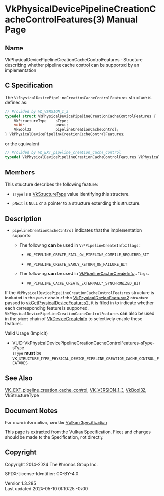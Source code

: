 # VkPhysicalDevicePipelineCreationCacheControlFeatures(3) Manual Page

## Name

VkPhysicalDevicePipelineCreationCacheControlFeatures - Structure
describing whether pipeline cache control can be supported by an
implementation



## <a href="#_c_specification" class="anchor"></a>C Specification

The `VkPhysicalDevicePipelineCreationCacheControlFeatures` structure is
defined as:

``` c
// Provided by VK_VERSION_1_3
typedef struct VkPhysicalDevicePipelineCreationCacheControlFeatures {
    VkStructureType    sType;
    void*              pNext;
    VkBool32           pipelineCreationCacheControl;
} VkPhysicalDevicePipelineCreationCacheControlFeatures;
```

or the equivalent

``` c
// Provided by VK_EXT_pipeline_creation_cache_control
typedef VkPhysicalDevicePipelineCreationCacheControlFeatures VkPhysicalDevicePipelineCreationCacheControlFeaturesEXT;
```

## <a href="#_members" class="anchor"></a>Members

This structure describes the following feature:

- `sType` is a [VkStructureType](https://registry.khronos.org/vulkan/specs/1.3-extensions/man/html/VkStructureType.html) value identifying
  this structure.

- `pNext` is `NULL` or a pointer to a structure extending this
  structure.

## <a href="#_description" class="anchor"></a>Description

- <span id="extension-features-pipelineCreationCacheControl"></span>
  `pipelineCreationCacheControl` indicates that the implementation
  supports:

  - The following **can** be used in `Vk*PipelineCreateInfo`::`flags`:

    - `VK_PIPELINE_CREATE_FAIL_ON_PIPELINE_COMPILE_REQUIRED_BIT`

    - `VK_PIPELINE_CREATE_EARLY_RETURN_ON_FAILURE_BIT`

  - The following **can** be used in
    [VkPipelineCacheCreateInfo](https://registry.khronos.org/vulkan/specs/1.3-extensions/man/html/VkPipelineCacheCreateInfo.html)::`flags`:

    - `VK_PIPELINE_CACHE_CREATE_EXTERNALLY_SYNCHRONIZED_BIT`

If the `VkPhysicalDevicePipelineCreationCacheControlFeatures` structure
is included in the `pNext` chain of the
[VkPhysicalDeviceFeatures2](https://registry.khronos.org/vulkan/specs/1.3-extensions/man/html/VkPhysicalDeviceFeatures2.html) structure
passed to
[vkGetPhysicalDeviceFeatures2](https://registry.khronos.org/vulkan/specs/1.3-extensions/man/html/vkGetPhysicalDeviceFeatures2.html), it is
filled in to indicate whether each corresponding feature is supported.
`VkPhysicalDevicePipelineCreationCacheControlFeatures` **can** also be
used in the `pNext` chain of
[VkDeviceCreateInfo](https://registry.khronos.org/vulkan/specs/1.3-extensions/man/html/VkDeviceCreateInfo.html) to selectively enable
these features.

Valid Usage (Implicit)

- <a
  href="#VUID-VkPhysicalDevicePipelineCreationCacheControlFeatures-sType-sType"
  id="VUID-VkPhysicalDevicePipelineCreationCacheControlFeatures-sType-sType"></a>
  VUID-VkPhysicalDevicePipelineCreationCacheControlFeatures-sType-sType  
  `sType` **must** be
  `VK_STRUCTURE_TYPE_PHYSICAL_DEVICE_PIPELINE_CREATION_CACHE_CONTROL_FEATURES`

## <a href="#_see_also" class="anchor"></a>See Also

[VK_EXT_pipeline_creation_cache_control](https://registry.khronos.org/vulkan/specs/1.3-extensions/man/html/VK_EXT_pipeline_creation_cache_control.html),
[VK_VERSION_1_3](https://registry.khronos.org/vulkan/specs/1.3-extensions/man/html/VK_VERSION_1_3.html), [VkBool32](https://registry.khronos.org/vulkan/specs/1.3-extensions/man/html/VkBool32.html),
[VkStructureType](https://registry.khronos.org/vulkan/specs/1.3-extensions/man/html/VkStructureType.html)

## <a href="#_document_notes" class="anchor"></a>Document Notes

For more information, see the <a
href="https://registry.khronos.org/vulkan/specs/1.3-extensions/html/vkspec.html#VkPhysicalDevicePipelineCreationCacheControlFeatures"
target="_blank" rel="noopener">Vulkan Specification</a>

This page is extracted from the Vulkan Specification. Fixes and changes
should be made to the Specification, not directly.

## <a href="#_copyright" class="anchor"></a>Copyright

Copyright 2014-2024 The Khronos Group Inc.

SPDX-License-Identifier: CC-BY-4.0

Version 1.3.285  
Last updated 2024-05-10 01:10:25 -0700
